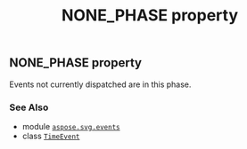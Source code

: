 ﻿---
title: NONE_PHASE property
second_title: Aspose.SVG for Python via .NET API References
description: 
type: docs
weight: 120
url: /python-net/aspose.svg.events/timeevent/none_phase/
is_root: false
---

## NONE_PHASE property


Events not currently dispatched are in this phase.

### See Also
* module [`aspose.svg.events`](../../)
* class [`TimeEvent`](/svg/python-net/aspose.svg.events/timeevent)

